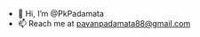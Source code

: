 - 👋 Hi, I’m @PkPadamata
- 📫 Reach me at pavanpadamata88@gmail.com

<!---
PkPadamata/PkPadamata is a ✨ special ✨ repository because its `README.md` (this file) appears on your GitHub profile.
You can click the Preview link to take a look at your changes.
--->
